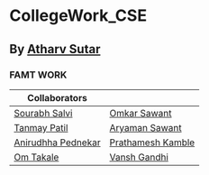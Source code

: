 # CollegeWork_CSE
## By [Atharv Sutar](https://t.me/ATANYTHING)

### FAMT WORK

|               Collaborators                    |                                                  |
| -----------------------------------------------| :------------------------------------------------|
| [Sourabh Salvi](https://t.me/sourabh_salvi_45) | [Omkar Sawant](https://t.me/OmkarSawant53)       |
| [Tanmay Patil](https://t.me/tanu10903)         | [Aryaman Sawant](https://t.me/aryaman0910)       |
| [Anirudhha Pednekar](https://t.me/niruddha12)  | [Prathamesh Kamble](https://t.me/PRATHAMESH89)   |
| [Om Takale](https://t.me/O_MTakale)            | [Vansh Gandhi](https://t.me/VANSHGANDHI)         |
